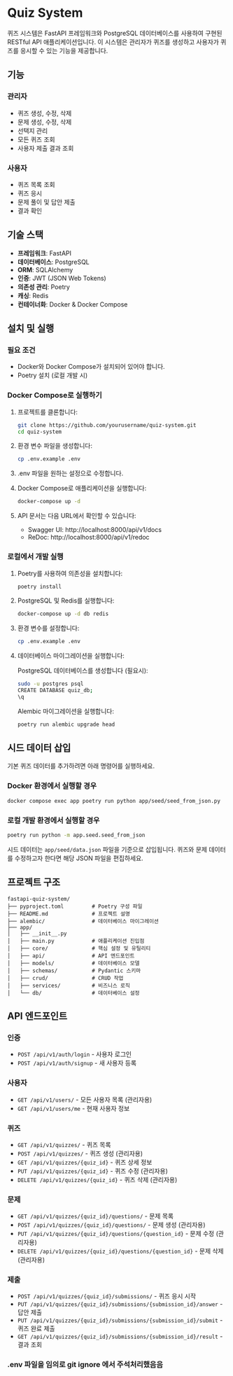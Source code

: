 # Quiz System

퀴즈 시스템은 FastAPI 프레임워크와 PostgreSQL 데이터베이스를 사용하여 구현된 RESTful API 애플리케이션입니다. 이 시스템은 관리자가 퀴즈를 생성하고 사용자가 퀴즈를 응시할 수 있는 기능을 제공합니다.

## 기능

### 관리자
- 퀴즈 생성, 수정, 삭제
- 문제 생성, 수정, 삭제
- 선택지 관리
- 모든 퀴즈 조회
- 사용자 제출 결과 조회

### 사용자
- 퀴즈 목록 조회
- 퀴즈 응시
- 문제 풀이 및 답안 제출
- 결과 확인

## 기술 스택

- **프레임워크**: FastAPI
- **데이터베이스**: PostgreSQL
- **ORM**: SQLAlchemy
- **인증**: JWT (JSON Web Tokens)
- **의존성 관리**: Poetry
- **캐싱**: Redis
- **컨테이너화**: Docker & Docker Compose

## 설치 및 실행

### 필요 조건

- Docker와 Docker Compose가 설치되어 있어야 합니다.
- Poetry 설치 (로컬 개발 시)

### Docker Compose로 실행하기

1. 프로젝트를 클론합니다:
   ```bash
   git clone https://github.com/yourusername/quiz-system.git
   cd quiz-system
   ```

2. 환경 변수 파일을 생성합니다:
   ```bash
   cp .env.example .env
   ```

3. .env 파일을 원하는 설정으로 수정합니다.

4. Docker Compose로 애플리케이션을 실행합니다:
   ```bash
   docker-compose up -d
   ```

5. API 문서는 다음 URL에서 확인할 수 있습니다:
   - Swagger UI: http://localhost:8000/api/v1/docs
   - ReDoc: http://localhost:8000/api/v1/redoc

### 로컬에서 개발 실행

1. Poetry를 사용하여 의존성을 설치합니다:
   ```bash
   poetry install
   ```

2. PostgreSQL 및 Redis를 실행합니다:
   ```bash
   docker-compose up -d db redis
   ```

3. 환경 변수를 설정합니다:
   ```bash
   cp .env.example .env
   ```

4. 데이터베이스 마이그레이션을 실행합니다:

   PostgreSQL 데이터베이스를 생성합니다 (필요시):
   ```bash
   sudo -u postgres psql
   CREATE DATABASE quiz_db;
   \q
   ```

   Alembic 마이그레이션을 실행합니다:
   ```bash
   poetry run alembic upgrade head
   ```

## 시드 데이터 삽입

기본 퀴즈 데이터를 추가하려면 아래 명령어를 실행하세요.

### Docker 환경에서 실행할 경우

```bash
docker compose exec app poetry run python app/seed/seed_from_json.py
```

### 로컬 개발 환경에서 실행할 경우

```bash
poetry run python -m app.seed.seed_from_json
```

시드 데이터는 `app/seed/data.json` 파일을 기준으로 삽입됩니다. 퀴즈와 문제 데이터를 수정하고자 한다면 해당 JSON 파일을 편집하세요.

## 프로젝트 구조

```
fastapi-quiz-system/
├── pyproject.toml         # Poetry 구성 파일
├── README.md              # 프로젝트 설명
├── alembic/               # 데이터베이스 마이그레이션
├── app/
│   ├── __init__.py
│   ├── main.py            # 애플리케이션 진입점
│   ├── core/              # 핵심 설정 및 유틸리티
│   ├── api/               # API 엔드포인트
│   ├── models/            # 데이터베이스 모델
│   ├── schemas/           # Pydantic 스키마
│   ├── crud/              # CRUD 작업
│   ├── services/          # 비즈니스 로직
│   └── db/                # 데이터베이스 설정
```

## API 엔드포인트

### 인증
- `POST /api/v1/auth/login` - 사용자 로그인
- `POST /api/v1/auth/signup` - 새 사용자 등록

### 사용자
- `GET /api/v1/users/` - 모든 사용자 목록 (관리자용)
- `GET /api/v1/users/me` - 현재 사용자 정보

### 퀴즈
- `GET /api/v1/quizzes/` - 퀴즈 목록
- `POST /api/v1/quizzes/` - 퀴즈 생성 (관리자용)
- `GET /api/v1/quizzes/{quiz_id}` - 퀴즈 상세 정보
- `PUT /api/v1/quizzes/{quiz_id}` - 퀴즈 수정 (관리자용)
- `DELETE /api/v1/quizzes/{quiz_id}` - 퀴즈 삭제 (관리자용)

### 문제
- `GET /api/v1/quizzes/{quiz_id}/questions/` - 문제 목록
- `POST /api/v1/quizzes/{quiz_id}/questions/` - 문제 생성 (관리자용)
- `PUT /api/v1/quizzes/{quiz_id}/questions/{question_id}` - 문제 수정 (관리자용)
- `DELETE /api/v1/quizzes/{quiz_id}/questions/{question_id}` - 문제 삭제 (관리자용)

### 제출
- `POST /api/v1/quizzes/{quiz_id}/submissions/` - 퀴즈 응시 시작
- `PUT /api/v1/quizzes/{quiz_id}/submissions/{submission_id}/answer` - 답안 제출
- `PUT /api/v1/quizzes/{quiz_id}/submissions/{submission_id}/submit` - 퀴즈 완료 제출
- `GET /api/v1/quizzes/{quiz_id}/submissions/{submission_id}/result` - 결과 조회



### .env 파일을 임의로 git ignore 에서 주석처리했음음